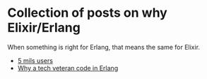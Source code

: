 # Collection of posts on why Elixir/Erlang

When something is right for Erlang, that means the same for Elixir.

- [5 mils users](https://blog.discordapp.com/scaling-elixir-f9b8e1e7c29b)
- [Why a tech veteran code in Erlang](http://www.evanmiller.org/why-i-program-in-erlang.html)
